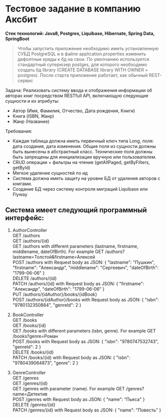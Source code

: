 # Тестовое задание в компанию Аксбит
**Стек технологий: Java8, Postgres, Liquibase, Hibernate, Spring Data, SpringBoot**

> Чтобы запустить приложение необходимо иметь установленную СУБД PostgreSQL и в файле application.properties изменить дефолтные креды к бд на свои. По умолчанию используется стандартный суперюзер postges, для которого необходимо создать бд library (CREATE DATABASE library WITH OWNER = postgres). После старта приложение работает, как обычный REST-сервис

Задача: Реализовать систему ввода и отображения информации об авторах книг посредством RESTfull API, включающую следующие сущности и их атрибуты:
- Автор (Имя, Фамилия, Отчество, Дата рождения, Книги)
- Книга (ISBN, Жанр)
- Жанр (Название)

Требования:
- Каждая таблица должна иметь первичный ключ типа Long, поля: дата создания, дата изменения. Общие поля из сущности должны быть вынесены в абстрактный класс. Технические поля должны быть запрещены для инициализации вручную или пользователем.
- CRUD операции + фильтры на чтение (getAllPaged, getByFilters, getById)
- Мягкое удаление сущностей по ид
- Система должна иметь защиту на уровне БД от удаления авторов с книгами. 
- Создание БД через систему контроля миграций Liquibase или Flyway


## Система имеет следующий программный интерфейс: ##
1. AuthorController <br>
GET /authors <br>
GET /authors/{id} <br>
GET /authors with different parameters (lastname, firstname, middlename, dateOfBirth). For example GET /authors?lastname=Толстой&firstname=Алексей  <br>
POST /authors with Request body as JSON: 
  {
        "lastname": "Пушкин",
        "firstname": "Александр",
        "middlename": "Сергеевич",
        "dateOfBirth": "1799-06-06"
  }<br>
DELETE /authors/{id} <br>
PATCH /authors/{id} with Request body as JSON: 
  {
        "firstname": "Александр",
        "dateOfBirth": "1799-06-06"
  }<br>
 PUT /authors/{idAuthor}/books/{idBook} <br>
 POST /authors/{idAuthor}/books with Request body as JSON: 
 {
    "isbn": "9780132350884",
    "genreId": 2     }
 
2. BookController <br>
GET /books <br>
GET /books/{id} <br>
GET /books with different parameters (isbn, genre). For example GET /books?genre=Роман <br>
POST /books with Request body as JSON: 
{
    "isbn": "9780747532743",
    "genreId": 2
} <br>
DELETE /books/{id} <br>
PATCH /books/{id} with Request body as JSON: 
{
    "isbn": "9780439064873",
    "genre": 2
}

3. GenreController <br>
GET /genres <br>
GET /genres/{id} <br>
GET /genres with parameter (name). For example GET /genres?name=Детектив <br>
POST /genres with Request body as JSON: 
 {
     "name": "Пьеса"
 } <br>
DELETE /genres/{id} <br>
PATCH /genres/{id} with Request body as JSON: 
{
    "name": "Повесть"
}

